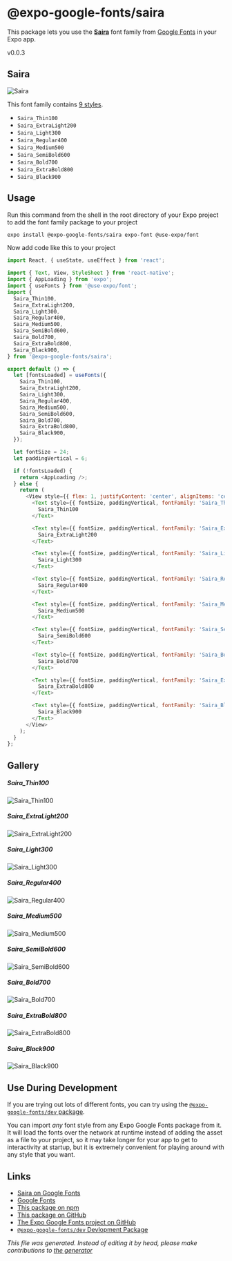 # @expo-google-fonts/saira

This package lets you use the [**Saira**](https://fonts.google.com/specimen/Saira) font family from [Google Fonts](https://fonts.google.com/) in your Expo app.

v0.0.3

## Saira

![Saira](./font-family.png)

This font family contains [9 styles](#gallery).

- `Saira_Thin100`
- `Saira_ExtraLight200`
- `Saira_Light300`
- `Saira_Regular400`
- `Saira_Medium500`
- `Saira_SemiBold600`
- `Saira_Bold700`
- `Saira_ExtraBold800`
- `Saira_Black900`

## Usage

Run this command from the shell in the root directory of your Expo project to add the font family package to your project
```sh
expo install @expo-google-fonts/saira expo-font @use-expo/font
```

Now add code like this to your project
```js
import React, { useState, useEffect } from 'react';

import { Text, View, StyleSheet } from 'react-native';
import { AppLoading } from 'expo';
import { useFonts } from '@use-expo/font';
import {
  Saira_Thin100,
  Saira_ExtraLight200,
  Saira_Light300,
  Saira_Regular400,
  Saira_Medium500,
  Saira_SemiBold600,
  Saira_Bold700,
  Saira_ExtraBold800,
  Saira_Black900,
} from '@expo-google-fonts/saira';

export default () => {
  let [fontsLoaded] = useFonts({
    Saira_Thin100,
    Saira_ExtraLight200,
    Saira_Light300,
    Saira_Regular400,
    Saira_Medium500,
    Saira_SemiBold600,
    Saira_Bold700,
    Saira_ExtraBold800,
    Saira_Black900,
  });

  let fontSize = 24;
  let paddingVertical = 6;

  if (!fontsLoaded) {
    return <AppLoading />;
  } else {
    return (
      <View style={{ flex: 1, justifyContent: 'center', alignItems: 'center' }}>
        <Text style={{ fontSize, paddingVertical, fontFamily: 'Saira_Thin100' }}>
          Saira_Thin100
        </Text>

        <Text style={{ fontSize, paddingVertical, fontFamily: 'Saira_ExtraLight200' }}>
          Saira_ExtraLight200
        </Text>

        <Text style={{ fontSize, paddingVertical, fontFamily: 'Saira_Light300' }}>
          Saira_Light300
        </Text>

        <Text style={{ fontSize, paddingVertical, fontFamily: 'Saira_Regular400' }}>
          Saira_Regular400
        </Text>

        <Text style={{ fontSize, paddingVertical, fontFamily: 'Saira_Medium500' }}>
          Saira_Medium500
        </Text>

        <Text style={{ fontSize, paddingVertical, fontFamily: 'Saira_SemiBold600' }}>
          Saira_SemiBold600
        </Text>

        <Text style={{ fontSize, paddingVertical, fontFamily: 'Saira_Bold700' }}>
          Saira_Bold700
        </Text>

        <Text style={{ fontSize, paddingVertical, fontFamily: 'Saira_ExtraBold800' }}>
          Saira_ExtraBold800
        </Text>

        <Text style={{ fontSize, paddingVertical, fontFamily: 'Saira_Black900' }}>
          Saira_Black900
        </Text>
      </View>
    );
  }
};

```

## Gallery

##### Saira_Thin100
![Saira_Thin100](./b6d764b20e47ac3d6764acfa56dcca309c570f72779558c6c85b227d3d52c1a9.ttf.png)

##### Saira_ExtraLight200
![Saira_ExtraLight200](./2b401181dcedd7b5ce954c3110d4a358e96333124e6afb4335cf4ce5a9612a21.ttf.png)

##### Saira_Light300
![Saira_Light300](./9bc2a7efb47daf648f831278c1e7d476dc527592af052be0f1b56d14e3b4e333.ttf.png)

##### Saira_Regular400
![Saira_Regular400](./52c681d7513af192559d2240ada8f9fa22b3643bdb673ee7e21e6eb5684435f9.ttf.png)

##### Saira_Medium500
![Saira_Medium500](./2ca26aa1deaa72e2d0a3578ee8e0308aeeabd47a10628833efad904d84f252ba.ttf.png)

##### Saira_SemiBold600
![Saira_SemiBold600](./d9b40c01b3303786bc3fffeff6a6d3a756acf2bd892721e8d28e640b1269900f.ttf.png)

##### Saira_Bold700
![Saira_Bold700](./6f648ffbf75c94be4a3f3bdce9ed055f5ca4c76cea8df354c32deecf172d4bc3.ttf.png)

##### Saira_ExtraBold800
![Saira_ExtraBold800](./e7ef6f260e896a02dd09b2e149372bffaf3c2fc81e6a3eaba79751a2f84bc498.ttf.png)

##### Saira_Black900
![Saira_Black900](./784cb5c4c9a4355b55b1f819414b962800d401a312f0874e035e90ba2d1ebeb8.ttf.png)


## Use During Development

If you are trying out lots of different fonts, you can try using the [`@expo-google-fonts/dev` package](https://github.com/expo/google-fonts/tree/master/font-packages/dev#readme).

You can import *any* font style from any Expo Google Fonts package from it. It will load the fonts
over the network at runtime instead of adding the asset as a file to your project, so it may take longer
for your app to get to interactivity at startup, but it is extremely convenient
for playing around with any style that you want.

## Links

- [Saira on Google Fonts](https://fonts.google.com/specimen/Saira)
- [Google Fonts](https://fonts.google.com/)
- [This package on npm](https://www.npmjs.com/package/@expo-google-fonts/saira)
- [This package on GitHub](https://github.com/expo/google-fonts/tree/master/font-packages/saira)
- [The Expo Google Fonts project on GitHub](https://github.com/expo/google-fonts)
- [`@expo-google-fonts/dev` Devlopment Package](https://github.com/expo/google-fonts/tree/master/font-packages/dev)


*This file was generated. Instead of editing it by head, please make contributions to [the generator](https://github.com/expo/google-fonts/tree/master/packages/generator)*
